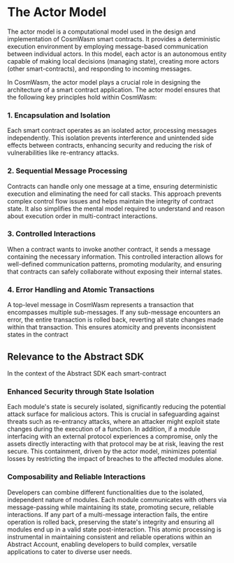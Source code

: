 # The Actor Model

The actor model is a computational model used in the design and implementation of CosmWasm smart contracts. It provides a deterministic execution environment by employing message-based communication between individual actors. In this model, each actor is an autonomous entity capable of making local decisions (managing state), creating more actors (other smart-contracts), and responding to incoming messages.

In CosmWasm, the actor model plays a crucial role in designing the architecture of a smart contract application. The actor model ensures that the following key principles hold within CosmWasm:

### 1. Encapsulation and Isolation

Each smart contract operates as an isolated actor, processing messages independently. This isolation prevents interference and unintended side effects between contracts, enhancing security and reducing the risk of vulnerabilities like re-entrancy attacks.

### 2. Sequential Message Processing

Contracts can handle only one message at a time, ensuring deterministic execution and eliminating the need for call stacks. This approach prevents complex control flow issues and helps maintain the integrity of contract state. It also simplifies the mental model required to understand and reason about execution order in multi-contract interactions.

### 3. Controlled Interactions

When a contract wants to invoke another contract, it sends a message containing the necessary information. This controlled interaction allows for well-defined communication patterns, promoting modularity, and ensuring that contracts can safely collaborate without exposing their internal states.

### 4. Error Handling and Atomic Transactions

A top-level message in CosmWasm represents a transaction that encompasses multiple sub-messages. If any sub-message encounters an error, the entire transaction is rolled back, reverting all state changes made within that transaction. This ensures atomicity and prevents inconsistent states in the contract

## Relevance to the Abstract SDK

In the context of the Abstract SDK each smart-contract

### Enhanced Security through State Isolation

Each module's state is securely isolated, significantly reducing the potential attack surface for malicious actors. This is crucial in safeguarding against threats such as re-entrancy attacks, where an attacker might exploit state changes during the execution of a function. In addition, if a module interfacing with an external protocol experiences a compromise, only the assets directly interacting with that protocol may be at risk, leaving the rest secure. This containment, driven by the actor model, minimizes potential losses by restricting the impact of breaches to the affected modules alone.

### Composability and Reliable Interactions

Developers can combine different functionalities due to the isolated, independent nature of modules. Each module communicates with others via message-passing while maintaining its state, promoting secure, reliable interactions. If any part of a multi-message interaction fails, the entire operation is rolled back, preserving the state's integrity and ensuring all modules end up in a valid state post-interaction. This atomic processing is instrumental in maintaining consistent and reliable operations within an Abstract Account, enabling developers to build complex, versatile applications to cater to diverse user needs.
